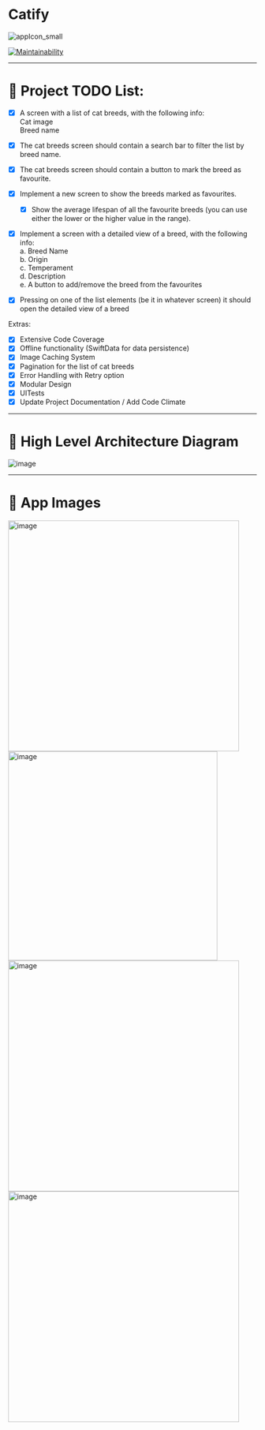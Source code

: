 # Catify
![appIcon_small](https://github.com/user-attachments/assets/bbd5f4df-7a8a-4a61-9507-469981f89a6c)

[![Maintainability](https://api.codeclimate.com/v1/badges/c9b642e5b68190faf046/maintainability)](https://codeclimate.com/github/caiobzen/Catify/maintainability)

---

# 🏁 Project TODO List:

- [x] A screen with a list of cat breeds, with the following info:
    <br>Cat image
    <br>Breed name
    
- [x] The cat breeds screen should contain a search bar to filter the list by breed name.

- [x] The cat breeds screen should contain a button to mark the breed as favourite.

- [x] Implement a new screen to show the breeds marked as favourites.
    - [x] Show the average lifespan of all the favourite breeds (you can use either
    the lower or the higher value in the range).

- [x] Implement a screen with a detailed view of a breed, with the following info:
    <br>a. Breed Name
    <br>b. Origin
    <br>c. Temperament
    <br>d. Description
    <br>e. A button to add/remove the breed from the favourites
    
- [x] Pressing on one of the list elements (be it in whatever screen) it should open the
detailed view of a breed

Extras:
- [x] Extensive Code Coverage
- [x] Offline functionality (SwiftData for data persistence)
- [x] Image Caching System 
- [x] Pagination for the list of cat breeds
- [x] Error Handling with Retry option
- [x] Modular Design 
- [x] UITests
- [x] Update Project Documentation / Add Code Climate

---


# 🧱 High Level Architecture Diagram

![image](https://github.com/user-attachments/assets/3b69a8cb-2a91-495c-aed0-190410d190c0)

---

# 📱 App Images

<img width="468" alt="image" src="https://github.com/user-attachments/assets/335a402a-a606-4a3f-a678-22a287b2567f">
<img width="424" alt="image" src="https://github.com/user-attachments/assets/bd879ee5-9f11-490b-a0e2-45cb79157b42">
<img width="468" alt="image" src="https://github.com/user-attachments/assets/11f2d43d-928b-49a5-9bd3-2e82b180de35">
<img width="468" alt="image" src="https://github.com/user-attachments/assets/7c3e2967-c9a0-4c8c-9136-db087f91b992">




